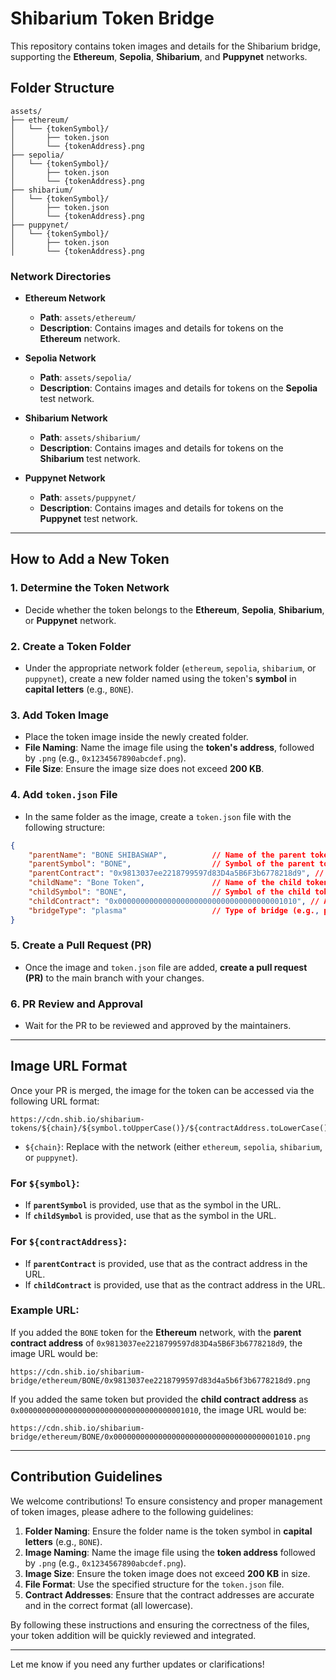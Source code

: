 # Shibarium Token Bridge

This repository contains token images and details for the Shibarium bridge, supporting the **Ethereum**, **Sepolia**, **Shibarium**, and **Puppynet** networks.

## Folder Structure

```
assets/
├── ethereum/
│   └── {tokenSymbol}/
│       ├── token.json
│       └── {tokenAddress}.png
├── sepolia/
│   └── {tokenSymbol}/
│       ├── token.json
│       └── {tokenAddress}.png
├── shibarium/
│   └── {tokenSymbol}/
│       ├── token.json
│       └── {tokenAddress}.png
├── puppynet/
│   └── {tokenSymbol}/
│       ├── token.json
│       └── {tokenAddress}.png
```

### Network Directories

- **Ethereum Network**
  - **Path**: `assets/ethereum/`
  - **Description**: Contains images and details for tokens on the **Ethereum** network.

- **Sepolia Network**
  - **Path**: `assets/sepolia/`
  - **Description**: Contains images and details for tokens on the **Sepolia** test network.

- **Shibarium Network**
  - **Path**: `assets/shibarium/`
  - **Description**: Contains images and details for tokens on the **Shibarium** test network.

- **Puppynet Network**
  - **Path**: `assets/puppynet/`
  - **Description**: Contains images and details for tokens on the **Puppynet** test network.

---

## How to Add a New Token

### 1. Determine the Token Network

- Decide whether the token belongs to the **Ethereum**, **Sepolia**, **Shibarium**, or **Puppynet** network.

### 2. Create a Token Folder

- Under the appropriate network folder (`ethereum`, `sepolia`, `shibarium`, or `puppynet`), create a new folder named using the token's **symbol** in **capital letters** (e.g., `BONE`).

### 3. Add Token Image

- Place the token image inside the newly created folder.
- **File Naming**: Name the image file using the **token's address**, followed by `.png` (e.g., `0x1234567890abcdef.png`).
- **File Size**: Ensure the image size does not exceed **200 KB**.

### 4. Add `token.json` File

- In the same folder as the image, create a `token.json` file with the following structure:

```json
{
    "parentName": "BONE SHIBASWAP",          // Name of the parent token (e.g., BONE SHIBASWAP)
    "parentSymbol": "BONE",                  // Symbol of the parent token (e.g., BONE)
    "parentContract": "0x9813037ee2218799597d83D4a5B6F3b6778218d9", // Address of the parent token contract
    "childName": "Bone Token",               // Name of the child token (e.g., Bone Token)
    "childSymbol": "BONE",                   // Symbol of the child token (e.g., BONE)
    "childContract": "0x0000000000000000000000000000000000001010", // Address of the child token contract
    "bridgeType": "plasma"                   // Type of bridge (e.g., plasma, pos)
}
```

### 5. Create a Pull Request (PR)

- Once the image and `token.json` file are added, **create a pull request (PR)** to the main branch with your changes.

### 6. PR Review and Approval

- Wait for the PR to be reviewed and approved by the maintainers.

---

## Image URL Format

Once your PR is merged, the image for the token can be accessed via the following URL format:

```
https://cdn.shib.io/shibarium-tokens/${chain}/${symbol.toUpperCase()}/${contractAddress.toLowerCase()}.png
```

- `${chain}`: Replace with the network (either `ethereum`, `sepolia`, `shibarium`, or `puppynet`).

### For `${symbol}`:
- If **`parentSymbol`** is provided, use that as the symbol in the URL.
- If **`childSymbol`** is provided, use that as the symbol in the URL.

### For `${contractAddress}`:
- If **`parentContract`** is provided, use that as the contract address in the URL.
- If **`childContract`** is provided, use that as the contract address in the URL.

### Example URL:
If you added the `BONE` token for the **Ethereum** network, with the **parent contract address** of `0x9813037ee2218799597d83D4a5B6F3b6778218d9`, the image URL would be:

```
https://cdn.shib.io/shibarium-bridge/ethereum/BONE/0x9813037ee2218799597d83d4a5b6f3b6778218d9.png
```

If you added the same token but provided the **child contract address** as `0x0000000000000000000000000000000000001010`, the image URL would be:

```
https://cdn.shib.io/shibarium-bridge/ethereum/BONE/0x0000000000000000000000000000000000001010.png
```

---

## Contribution Guidelines

We welcome contributions! To ensure consistency and proper management of token images, please adhere to the following guidelines:

1. **Folder Naming**: Ensure the folder name is the token symbol in **capital letters** (e.g., `BONE`).
2. **Image Naming**: Name the image file using the **token address** followed by `.png` (e.g., `0x1234567890abcdef.png`).
3. **Image Size**: Ensure the token image does not exceed **200 KB** in size.
4. **File Format**: Use the specified structure for the `token.json` file.
5. **Contract Addresses**: Ensure that the contract addresses are accurate and in the correct format (all lowercase).

By following these instructions and ensuring the correctness of the files, your token addition will be quickly reviewed and integrated.

---

Let me know if you need any further updates or clarifications!
